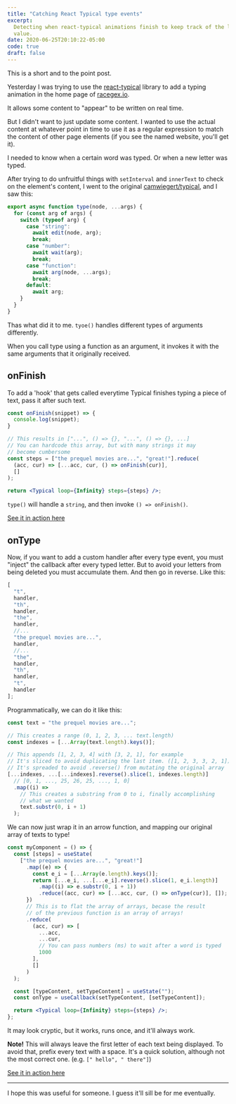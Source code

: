 ```yaml
---
title: "Catching React Typical type events"
excerpt:
  Detecting when react-typical animations finish to keep track of the last typed
  value.
date: 2020-06-25T20:10:22-05:00
code: true
draft: false
---
```


This is a short and to the point post.

Yesterday I was trying to use the [react-typical] library to add a typing
animation in the home page of [racegex.io].

It allows some content to "appear" to be written on real time.

But I didn't want to just update some content. I wanted to use the actual
content at whatever point in time to use it as a regular expression to match the
content of other page elements (if you see the named website, you'll get it).

I needed to know when a certain word was typed. Or when a new letter was typed.

After trying to do unfruitful things with `setInterval` and `innerText` to check
on the element's content, I went to the original [camwiegert/typical], and I saw
this:

```js {hl_lines=[3,"10-12"]}
export async function type(node, ...args) {
  for (const arg of args) {
    switch (typeof arg) {
      case "string":
        await edit(node, arg);
        break;
      case "number":
        await wait(arg);
        break;
      case "function":
        await arg(node, ...args);
        break;
      default:
        await arg;
    }
  }
}
```

Thas what did it to me. `tyoe()` handles different types of arguments
differently.

When you call type using a function as an argument, it invokes it with the same
arguments that it originally received.

## onFinish

To add a 'hook' that gets called everytime Typical finishes typing a piece of
text, pass it after such text.

```jsx
const onFinish(snippet) => {
  console.log(snippet);
}

// This results in ["...", () => {}, "...", () => {}, ...]
// You can hardcode this array, but with many strings it may
// become cumbersome
const steps = ["the prequel movies are...", "great!"].reduce(
  (acc, cur) => [...acc, cur, () => onFinish(cur)],
  []
);

return <Typical loop={Infinity} steps={steps} />;
```

`type()` will handle a `string`, and then invoke `() => onFinish()`.

[See it in action here][code-onfinish]

## onType

Now, if you want to add a custom handler after every type event, you must
"inject" the callback after every typed letter. But to avoid your letters from
being deleted you must accumulate them. And then go in reverse. Like this:

```js
[
  "t",
  handler,
  "th",
  handler,
  "the",
  handler,
  //...
  "the prequel movies are...",
  handler,
  //...
  "the",
  handler,
  "th",
  handler,
  "t",
  handler
];
```

Programmatically, we can do it like this:

```js
const text = "the prequel movies are...";

// This creates a range (0, 1, 2, 3, ... text.length)
const indexes = [...Array(text.length).keys()];

// This appends [1, 2, 3, 4] with [3, 2, 1], for example
// It's sliced to avoid duplicating the last item. ([1, 2, 3, 3, 2, 1])
// It's spreaded to avoid .reverse() from mutating the original array
[...indexes, ...[...indexes].reverse().slice(1, indexes.length)]
  // [0, 1, ..., 25, 26, 25, ..., 1, 0]
  .map((i) =>
    // This creates a substring from 0 to i, finally accomplishing
    // what we wanted
    text.substr(0, i + 1)
  );
```

We can now just wrap it in an arrow function, and mapping our original array of
texts to type!

```jsx {hl_lines=[10,11]}
const myComponent = () => {
  const [steps] = useState(
    ["the prequel movies are...", "great!"]
      .map((e) => {
        const e_i = [...Array(e.length).keys()];
        return [...e_i, ...[...e_i].reverse().slice(1, e_i.length)]
          .map((i) => e.substr(0, i + 1))
          .reduce((acc, cur) => [...acc, cur, () => onType(cur)], []);
      })
      // This is to flat the array of arrays, becase the result
      // of the previous function is an array of arrays!
      .reduce(
        (acc, cur) => [
          ...acc,
          ...cur,
          // You can pass numbers (ms) to wait after a word is typed
          1000
        ],
        []
      )
  );

  const [typeContent, setTypeContent] = useState("");
  const onType = useCallback(setTypeContent, [setTypeContent]);

  return <Typical loop={Infinity} steps={steps} />;
};
```

It may look cryptic, but it works, runs once, and it'll always work.

**Note!** This will always leave the first letter of each text being displayed.
To avoid that, prefix every text with a space. It's a quick solution, although
not the most correct one. (e.g. `[" hello", " there"]`)

[See it in action here][code-ontype]

---

I hope this was useful for someone. I guess it'll sill be for me eventually.

[react-typical]: https://github.com/catalinmiron/react-typical
[racegex.io]: https://racegex.io
[camwiegert/typical]: https://github.com/camwiegert/typical/
[code-ontype]: https://codesandbox.io/s/react-typical-ontype-9g1p6
[code-onfinish]: https://codesandbox.io/s/react-typical-onfinish-35pkv

[^1]: blob/9a9da83b9ef1693775accd5d7b59c7a8c1be219d/typical.js#L10
